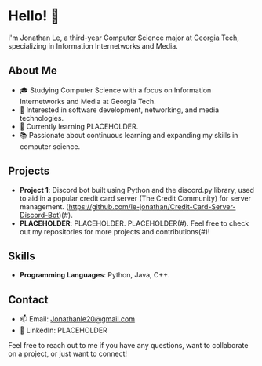 # Hello! 👋

I'm Jonathan Le, a third-year Computer Science major at Georgia Tech, specializing in Information Internetworks and Media.

## About Me

- 🎓 Studying Computer Science with a focus on Information Internetworks and Media at Georgia Tech.
- 🔭 Interested in software development, networking, and media technologies.
- 🌱 Currently learning PLACEHOLDER.
- 📚 Passionate about continuous learning and expanding my skills in computer science.

## Projects

- **Project 1**: Discord bot built using Python and the discord.py library, used to aid in a popular credit card server (The Credit Community) for server management. (https://github.com/le-jonathan/Credit-Card-Server-Discord-Bot)(#).
- **PLACEHOLDER**: PLACEHOLDER. PLACEHOLDER(#).
Feel free to check out my repositories for more projects and contributions(#)!

## Skills

- **Programming Languages**: Python, Java, C++.

## Contact

- 📫 Email: Jonathanle20@gmail.com
- 💼 LinkedIn: PLACEHOLDER

Feel free to reach out to me if you have any questions, want to collaborate on a project, or just want to connect!
